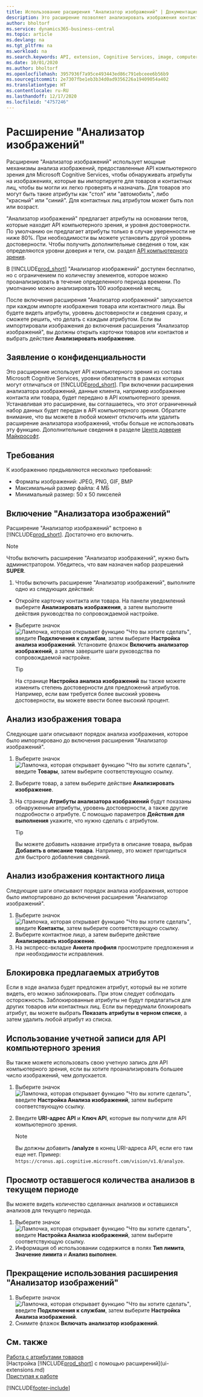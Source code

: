 ```yaml
---
title: Использование расширения "Анализатор изображений" | Документация Майкрософт
description: Это расширение позволяет анализировать изображения контактных лиц и товаров, для обнаружения атрибутов, которые можно быстро присвоить им в Business Central.
author: bholtorf
ms.service: dynamics365-business-central
ms.topic: article
ms.devlang: na
ms.tgt_pltfrm: na
ms.workload: na
ms.search.keywords: API, extension, Cognitive Services, image, computer vision, attribute, tag, recognition
ms.date: 10/01/2020
ms.author: bholtorf
ms.openlocfilehash: 3957936f7a95ce493443ed86c791ebceee6b56b9
ms.sourcegitcommit: 2e7307fbe1eb3b34d0ad9356226a19409054a402
ms.translationtype: HT
ms.contentlocale: ru-RU
ms.lasthandoff: 12/17/2020
ms.locfileid: "4757246"
---
```

# <a name="the-image-analyzer-extension"></a>Расширение "Анализатор изображений"

Расширение "Анализатор изображений" использует мощные механизмы анализа изображений, предоставленные API компьютерного зрения для Microsoft Cognitive Services, чтобы обнаруживать атрибуты на изображениях, которые вы импортируете для товаров и контактных лиц, чтобы вы могли их легко проверять и назначать. Для товаров это могут быть такие атрибуты как "стол" или "автомобиль", либо "красный" или "синий". Для контактных лиц атрибутом может быть пол или возраст.

"Анализатор изображений" предлагает атрибуты на основании тегов, которые находит API компьютерного зрения, и уровня достоверности. По умолчанию он предлагает атрибуты только в случае уверенности не ниже 80%. При необходимости вы можете установить другой уровень достоверности. Чтобы получить дополнительные сведения о том, как определяются уровни доверия и теги, см. раздел [API компьютерного зрения](https://go.microsoft.com/fwlink/?linkid=851476).  

В [!INCLUDE[prod_short](includes/prod_short.md)] "Анализатор изображений" доступен бесплатно, но с ограничением по количеству элементов, которое можно проанализировать в течение определенного периода времени. По умолчанию можно анализировать 100 изображений месяц.

После включения расширения "Анализатор изображений" запускается при каждом импорте изображения товара или контактного лица. Вы будете видеть атрибуты, уровень достоверности и сведения сразу, и сможете решить, что делать с каждым атрибутом. Если вы импортировали изображения до включения расширения "Анализатор изображений", вы должны открыть карточки товаров или контактов и выбрать действие **Анализировать изображение**.  

## <a name="privacy-notice"></a>Заявление о конфиденциальности

Это расширение использует API компьютерного зрения из состава Microsoft Cognitive Services, уровни обязательств в рамках которых могут отличаться от [!INCLUDE[prod_short](includes/prod_short.md)]. При включении расширения анализатора изображений, данные клиента, например изображение контакта или товара, будет передано в API компьютерного зрения. Устанавливая это расширение, вы соглашаетесь, что этот ограниченный набор данных будет передан в API компьютерного зрения. Обратите внимание, что вы можете в любой момент отключить или удалить расширение анализатора изображений, чтобы больше не использовать эту функцию. Дополнительные сведения в разделе [Центр доверия Майкрософт](https://go.microsoft.com/fwlink/?linkid=851463).

## <a name="requirements"></a>Требования

К изображению предъявляются несколько требований:

* Форматы изображений: JPEG, PNG, GIF, BMP  
* Максимальный размер файла: 4 МБ  
* Минимальный размер: 50 x 50 пикселей  

## <a name="to-enable-image-analyzer"></a>Включение "Анализатора изображений"

Расширение "Анализатор изображений" встроено в [!INCLUDE[prod_short](includes/prod_short.md)]. Достаточно его включить.

> [!NOTE]  
> Чтобы включить расширение "Анализатор изображений", нужно быть администратором. Убедитесь, что вам назначен набор разрешений **SUPER**.

1. Чтобы включить расширение "Анализатор изображений", выполните одно из следующих действий:

* Откройте карточку контакта или товара. На панели уведомлений выберите **Анализировать изображения**, а затем выполните действия руководства по сопровождаемой настройке.  
* Выберите значок ![Лампочка, которая открывает функцию "Что вы хотите сделать"](media/ui-search/search_small.png "Что вы хотите сделать"), введите **Подключения к службам**, затем выберите **Настройка анализа изображений**. Установите флажок **Включить анализатор изображений**, а затем завершите шаги руководства по сопровождаемой настройке.  

    > [!TIP]  
    > На странице **Настройка анализа изображений** вы также можете изменить степень достоверности для предложений атрибутов. Например, если вам требуется более высокий уровень достоверности, вы можете ввести более высокий процент.

## <a name="to-analyze-an-image-of-an-item"></a>Анализ изображения товара

Следующие шаги описывают порядок анализа изображения, которое было импортировано до включения расширения "Анализатор изображений".  

1. Выберите значок ![Лампочка, которая открывает функцию "Что вы хотите сделать"](media/ui-search/search_small.png "Что вы хотите сделать"), введите **Товары**, затем выберите соответствующую ссылку.  
2. Выберите товар, а затем выберите действие **Анализировать изображение**.  
3. На странице **Атрибуты анализатора изображений** будут показаны обнаруженные атрибуты, уровень достоверности, а также другие подробности о атрибуте. С помощью параметров **Действия для выполнения** укажите, что нужно сделать с атрибутом.  

    > [!TIP]  
    > Вы можете добавить название атрибута в описание товара, выбрав **Добавить в описание товара**. Например, это может пригодиться для быстрого добавления сведений.  

## <a name="to-analyze-a-picture-of-a-contact-person"></a>Анализ изображения контактного лица

Следующие шаги описывают порядок анализа изображения, которое было импортировано до включения расширения "Анализатор изображений".  

1. Выберите значок ![Лампочка, которая открывает функцию "Что вы хотите сделать"](media/ui-search/search_small.png "Что вы хотите сделать"), введите **Контакты**, затем выберите соответствующую ссылку.  
2. Выберите контактное лицо, а затем выберите действие **Анализировать изображение**.  
3. На экспресс-вкладке **Анкета профиля** просмотрите предложения и при необходимости исправления.  

## <a name="block-suggested-attributes"></a>Блокировка предлагаемых атрибутов

Если в ходе анализа будет предложен атрибут, который вы не хотите видеть, его можно заблокировать. При этом следует соблюдать осторожность. Заблокированные атрибуты не будут предлагаться для других товаров или контактных лиц. Если вы передумали блокировать атрибут, вы можете выбрать **Показать атрибуты в черном списке**, а затем удалить любой атрибут из списка.

## <a name="to-use-your-own-account-for-the-computer-vision-api"></a>Использование учетной записи для API компьютерного зрения

Вы также можете использовать свою учетную запись для API компьютерного зрения, если вы хотите проанализировать большее число изображений, чем допускается.  

1. Выберите значок ![Лампочка, которая открывает функцию "Что вы хотите сделать"](media/ui-search/search_small.png "Что вы хотите сделать"), введите **Настройка Анализа изображений**, затем выберите соответствующую ссылку.  
2. Введите **URI-адрес API** и **Ключ API**, которые вы получили для API компьютерного зрения.  

    > [!NOTE]  
    > Вы должны добавить **/analyze** в конец URI-адреса API, если его там еще нет. Пример: ```https://cronus.api.cognitive.microsoft.com/vision/v1.0/analyze```.

## <a name="to-see-how-many-analyses-you-have-left-in-the-current-period"></a>Просмотр оставшегося количества анализов в текущем периоде

Вы можете видеть количество сделанных анализов и оставшихся анализов для текущего периода.  

1. Выберите значок ![Лампочка, которая открывает функцию "Что вы хотите сделать"](media/ui-search/search_small.png "Что вы хотите сделать"), введите **Настройка Анализа изображений**, затем выберите соответствующую ссылку.  
2. Информация об использовании содержится в полях **Тип лимита**, **Значение лимита** и **Анализ выполнен**.  

## <a name="to-stop-using-the-image-analyzer-extension"></a>Прекращение использования расширения "Анализатор изображений"

1. Выберите значок ![Лампочка, которая открывает функцию "Что вы хотите сделать"](media/ui-search/search_small.png "Что вы хотите сделать"), введите **Подключения к службам**, затем выберите **Настройка Анализа изображений**.  
2. Снимите флажок **Включать анализатор изображений**.  

## <a name="see-also"></a>См. также

[Работа с атрибутами товаров](inventory-how-work-item-attributes.md)  
[Настройка [!INCLUDE[prod_short](includes/prod_short.md)] с помощью расширений](ui-extensions.md)  
[Приступая к работе](product-get-started.md)  


[!INCLUDE[footer-include](includes/footer-banner.md)]